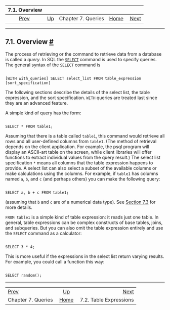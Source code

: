 

|                7.1. Overview               |                                         |                    |                                                       |                                                                  |
| :----------------------------------------: | :-------------------------------------- | :----------------: | ----------------------------------------------------: | ---------------------------------------------------------------: |
| [Prev](queries.html "Chapter 7. Queries")  | [Up](queries.html "Chapter 7. Queries") | Chapter 7. Queries | [Home](index.html "PostgreSQL 17devel Documentation") |  [Next](queries-table-expressions.html "7.2. Table Expressions") |

***

## 7.1. Overview [#](#QUERIES-OVERVIEW)

The process of retrieving or the command to retrieve data from a database is called a *query*. In SQL the [`SELECT`](sql-select.html "SELECT") command is used to specify queries. The general syntax of the `SELECT` command is

```

[WITH with_queries] SELECT select_list FROM table_expression [sort_specification]
```

The following sections describe the details of the select list, the table expression, and the sort specification. `WITH` queries are treated last since they are an advanced feature.

A simple kind of query has the form:

```

SELECT * FROM table1;
```

Assuming that there is a table called `table1`, this command would retrieve all rows and all user-defined columns from `table1`. (The method of retrieval depends on the client application. For example, the psql program will display an ASCII-art table on the screen, while client libraries will offer functions to extract individual values from the query result.) The select list specification `*` means all columns that the table expression happens to provide. A select list can also select a subset of the available columns or make calculations using the columns. For example, if `table1` has columns named `a`, `b`, and `c` (and perhaps others) you can make the following query:

```

SELECT a, b + c FROM table1;
```

(assuming that `b` and `c` are of a numerical data type). See [Section 7.3](queries-select-lists.html "7.3. Select Lists") for more details.

`FROM table1` is a simple kind of table expression: it reads just one table. In general, table expressions can be complex constructs of base tables, joins, and subqueries. But you can also omit the table expression entirely and use the `SELECT` command as a calculator:

```

SELECT 3 * 4;
```

This is more useful if the expressions in the select list return varying results. For example, you could call a function this way:

```

SELECT random();
```

***

|                                            |                                                       |                                                                  |
| :----------------------------------------- | :---------------------------------------------------: | ---------------------------------------------------------------: |
| [Prev](queries.html "Chapter 7. Queries")  |        [Up](queries.html "Chapter 7. Queries")        |  [Next](queries-table-expressions.html "7.2. Table Expressions") |
| Chapter 7. Queries                         | [Home](index.html "PostgreSQL 17devel Documentation") |                                           7.2. Table Expressions |
